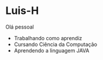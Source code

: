 # Luis-H
Olá pessoal

- Trabalhando como aprendiz
- Cursando Ciência da Computação
- Aprendendo a linguagem JAVA
